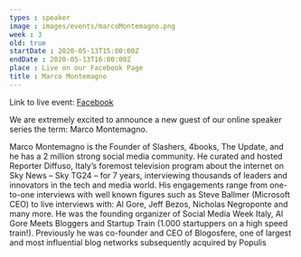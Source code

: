 ```yaml
---
types : speaker
image : images/events/marcoMontemagno.png
week : 3
old: true
startDate : 2020-05-13T15:00:00Z
endDate : 2020-05-13T16:00:00Z
place : Live on our Facebook Page
title : Marco Montemagno
---
```


Link to live event:
[Facebook](https://www.facebook.com/OxfordUniversityItalianSociety)

We are extremely excited to announce a new guest of our online speaker series the term: Marco Montemagno.

Marco Montemagno is the Founder of Slashers, 4books, The Update, and he has a 2 million strong social media community. He curated and hosted Reporter Diffuso, Italy’s foremost television program about the internet on Sky News – Sky TG24 – for 7 years, interviewing thousands of leaders and innovators in the tech and media world. His engagements range from one-to-one interviews with well known figures such as Steve Ballmer (Microsoft CEO) to live interviews with: Al Gore, Jeff Bezos, Nicholas Negroponte and many more. He was the founding organizer of Social Media Week Italy, Al Gore Meets Bloggers and Startup Train (1.000 startuppers on a high speed train!). Previously he was co-founder and CEO of Blogosfere, one of largest and most influential blog networks subsequently acquired by Populis

